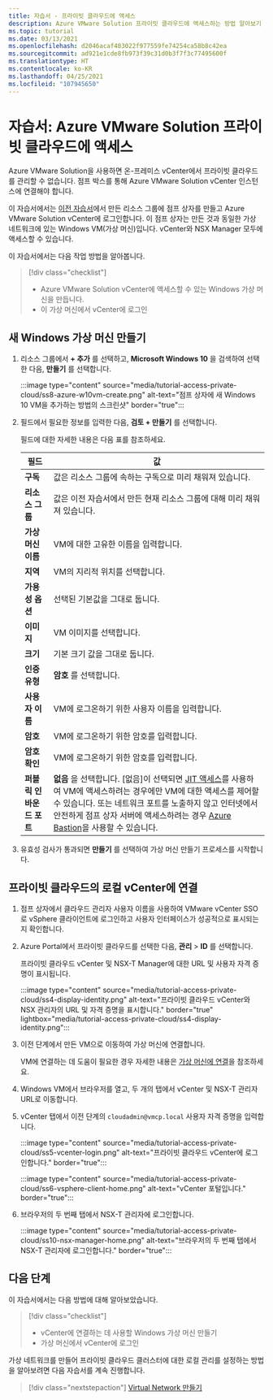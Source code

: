 ```yaml
---
title: 자습서 - 프라이빗 클라우드에 액세스
description: Azure VMware Solution 프라이빗 클라우드에 액세스하는 방법 알아보기
ms.topic: tutorial
ms.date: 03/13/2021
ms.openlocfilehash: d2046acaf483022f977559fe74254ca58b8c42ea
ms.sourcegitcommit: ad921e1cde8fb973f39c31d0b3f7f3c77495600f
ms.translationtype: HT
ms.contentlocale: ko-KR
ms.lasthandoff: 04/25/2021
ms.locfileid: "107945650"
---
```

# <a name="tutorial-access-an-azure-vmware-solution-private-cloud"></a>자습서: Azure VMware Solution 프라이빗 클라우드에 액세스

Azure VMware Solution을 사용하면 온-프레미스 vCenter에서 프라이빗 클라우드를 관리할 수 없습니다. 점프 박스를 통해 Azure VMware Solution vCenter 인스턴스에 연결해야 합니다. 

이 자습서에서는 [이전 자습서](tutorial-configure-networking.md)에서 만든 리소스 그룹에 점프 상자를 만들고 Azure VMware Solution vCenter에 로그인합니다. 이 점프 상자는 만든 것과 동일한 가상 네트워크에 있는 Windows VM(가상 머신)입니다.  vCenter와 NSX Manager 모두에 액세스할 수 있습니다. 

이 자습서에서는 다음 작업 방법을 알아봅니다.

> [!div class="checklist"]
> * Azure VMware Solution vCenter에 액세스할 수 있는 Windows 가상 머신을 만듭니다.
> * 이 가상 머신에서 vCenter에 로그인

## <a name="create-a-new-windows-virtual-machine"></a>새 Windows 가상 머신 만들기

1. 리소스 그룹에서 **+ 추가** 를 선택하고, **Microsoft Windows 10** 을 검색하여 선택한 다음, **만들기** 를 선택합니다.

   :::image type="content" source="media/tutorial-access-private-cloud/ss8-azure-w10vm-create.png" alt-text="점프 상자에 새 Windows 10 VM을 추가하는 방법의 스크린샷" border="true":::

1. 필드에서 필요한 정보를 입력한 다음, **검토 + 만들기** 를 선택합니다. 

   필드에 대한 자세한 내용은 다음 표를 참조하세요.

   | 필드 | 값 |
   | --- | --- |
   | **구독** | 값은 리소스 그룹에 속하는 구독으로 미리 채워져 있습니다. |
   | **리소스 그룹** | 값은 이전 자습서에서 만든 현재 리소스 그룹에 대해 미리 채워져 있습니다.  |
   | **가상 머신 이름** | VM에 대한 고유한 이름을 입력합니다. |
   | **지역** | VM의 지리적 위치를 선택합니다. |
   | **가용성 옵션** | 선택된 기본값을 그대로 둡니다. |
   | **이미지** | VM 이미지를 선택합니다. |
   | **크기** | 기본 크기 값을 그대로 둡니다. |
   | **인증 유형**  | **암호** 를 선택합니다. |
   | **사용자 이름** | VM에 로그온하기 위한 사용자 이름을 입력합니다. |
   | **암호** | VM에 로그온하기 위한 암호를 입력합니다. |
   | **암호 확인** | VM에 로그온하기 위한 암호를 입력합니다. |
   | **퍼블릭 인바운드 포트** | **없음** 을 선택합니다. [없음]이 선택되면 [JIT 액세스](../security-center/security-center-just-in-time.md#jit-configure)를 사용하여 VM에 액세스하려는 경우에만 VM에 대한 액세스를 제어할 수 있습니다. 또는 네트워크 포트를 노출하지 않고 인터넷에서 안전하게 점프 상자 서버에 액세스하려는 경우 [Azure Bastion](../bastion/tutorial-create-host-portal.md)을 사용할 수 있습니다.  |


1. 유효성 검사가 통과되면 **만들기** 를 선택하여 가상 머신 만들기 프로세스를 시작합니다.

## <a name="connect-to-the-local-vcenter-of-your-private-cloud"></a>프라이빗 클라우드의 로컬 vCenter에 연결

1. 점프 상자에서 클라우드 관리자 사용자 이름을 사용하여 VMware vCenter SSO로 vSphere 클라이언트에 로그인하고 사용자 인터페이스가 성공적으로 표시되는지 확인합니다.

1. Azure Portal에서 프라이빗 클라우드를 선택한 다음, **관리** > **ID** 를 선택합니다. 

   프라이빗 클라우드 vCenter 및 NSX-T Manager에 대한 URL 및 사용자 자격 증명이 표시됩니다.

   :::image type="content" source="media/tutorial-access-private-cloud/ss4-display-identity.png" alt-text="프라이빗 클라우드 vCenter와 NSX 관리자의 URL 및 자격 증명을 표시합니다." border="true" lightbox="media/tutorial-access-private-cloud/ss4-display-identity.png":::

1. 이전 단계에서 만든 VM으로 이동하여 가상 머신에 연결합니다. 

   VM에 연결하는 데 도움이 필요한 경우 자세한 내용은 [가상 머신에 연결](../virtual-machines/windows/connect-logon.md#connect-to-the-virtual-machine)을 참조하세요.

1. Windows VM에서 브라우저를 열고, 두 개의 탭에서 vCenter 및 NSX-T 관리자 URL로 이동합니다. 

1. vCenter 탭에서 이전 단계의 `cloudadmin@vmcp.local` 사용자 자격 증명을 입력합니다.

   :::image type="content" source="media/tutorial-access-private-cloud/ss5-vcenter-login.png" alt-text="프라이빗 클라우드 vCenter에 로그인합니다." border="true":::

   :::image type="content" source="media/tutorial-access-private-cloud/ss6-vsphere-client-home.png" alt-text="vCenter 포털입니다." border="true":::

1. 브라우저의 두 번째 탭에서 NSX-T 관리자에 로그인합니다.

   :::image type="content" source="media/tutorial-access-private-cloud/ss10-nsx-manager-home.png" alt-text="브라우저의 두 번째 탭에서 NSX-T 관리자에 로그인합니다." border="true":::



## <a name="next-steps"></a>다음 단계

이 자습서에서는 다음 방법에 대해 알아보았습니다.

> [!div class="checklist"]
> * vCenter에 연결하는 데 사용할 Windows 가상 머신 만들기
> * 가상 머신에서 vCenter에 로그인

가상 네트워크를 만들어 프라이빗 클라우드 클러스터에 대한 로컬 관리를 설정하는 방법을 알아보려면 다음 자습서를 계속 진행합니다.

> [!div class="nextstepaction"]
> [Virtual Network 만들기](tutorial-configure-networking.md)


